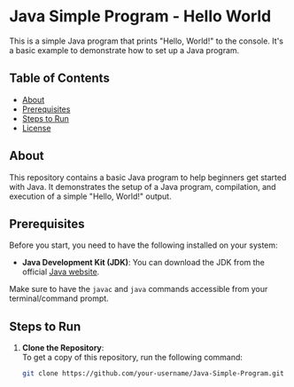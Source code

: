 # Java Simple Program - Hello World

This is a simple Java program that prints "Hello, World!" to the console. It's a basic example to demonstrate how to set up a Java program.

## Table of Contents

- [About](#about)
- [Prerequisites](#prerequisites)
- [Steps to Run](#steps-to-run)
- [License](#license)

## About

This repository contains a basic Java program to help beginners get started with Java. It demonstrates the setup of a Java program, compilation, and execution of a simple "Hello, World!" output.

## Prerequisites

Before you start, you need to have the following installed on your system:

- **Java Development Kit (JDK)**: You can download the JDK from the official [Java website](https://www.oracle.com/java/technologies/javase-jdk11-downloads.html).
  
Make sure to have the `javac` and `java` commands accessible from your terminal/command prompt.

## Steps to Run

1. **Clone the Repository**:  
   To get a copy of this repository, run the following command:
   ```bash
   git clone https://github.com/your-username/Java-Simple-Program.git
